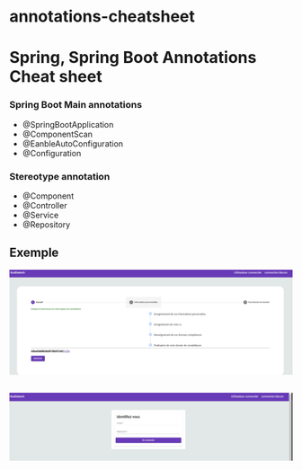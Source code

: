 # annotations-cheatsheet

# Spring, Spring Boot Annotations Cheat sheet

### Spring Boot Main annotations 
- @SpringBootApplication
- @ComponentScan
- @EanbleAutoConfiguration
- @Configuration

### Stereotype annotation 
- @Component
- @Controller
- @Service
- @Repository


## Exemple

![ image-exemple ](/accueil.png)
##
![ image-exemple ](/login.png)